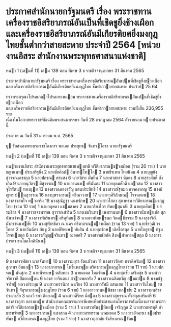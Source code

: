 
# ประกาศสำนักนายกรัฐมนตรี เรื่อง พระราชทานเครื่องราชอิสริยาภรณ์อันเป็นที่เชิดชูยิ่งช้างเผือกและเครื่องราชอิสริยาภรณ์อันมีเกียรติยศยิ่งมงกุฎไทยชั้นต่ำกว่าสายสะพาย ประจำปี 2564 [หน่วยงานอิสระ สำนักงานพระพุทธศาสนาแห่งชาติ]
      
      

      
      

 หนา    1 (เลมที่    11) 
เลม    139   ตอน  พิเศษ   3   ข ราชกิจจานุเบกษา 31   มีนาคม   2565 
 
 
ประกาศสํานักนายกรัฐมนตรี 
เรื่อง  พระราชทานเครื่องราชอิสริยาภรณอันเปนที่เชิดชูยิ่งชางเผือก 
และเครื่องราชอิสริยาภรณอันมีเกียรติยศยิ่งมงกุฎไทย 
ชั้นต่ํากวาสายสะพาย 
ประจําป  25   64 
 
 
ทรงพระกรุณาโปรดเกลาโปรดกระหมอม   พระราชทานเครื่องราชอิสริยาภรณอันเปนที่เชิดชูยิ่งชางเผือก   
และเครื่องราชอิสริยาภรณอันมีเกียรติยศยิ่งมงกุฎไทย  ชั้นต่ํากวาสายสะพาย  รวมทั้งสิ้น  236,955  ราย   
เนื่องในโอกาสพระราชพิธีเฉลิมพระชนมพรรษา  วันที่  28  กรกฎาคม  2564  ดังรายนาม ทายประกาศนี้ 
 
ประกาศ  ณ  วันที่  31  มกราคม  พ.ศ.    2565 
 
ผู รับสนองพระบรมราชโองการ 
พลเอก ประยุทธ  จันทรโอชา 
นายกรัฐมนตรี 

 หนา    2 (เลมที่    11) 
เลม    139   ตอน  พิเศษ   3   ข ราชกิจจานุเบกษา 31   มีนาคม   2565 
 
 
หนวยงานอิสระ 
สํานักงานพระพุทธศาสนาแหงชาติ 
ทวีติยาภรณชางเผือก  (รวม   20  ราย) 
 1 นายชญานนท  ประเสริฐยิ่ง 
 2 นายชัยศิลป  อินทรโทโล 
 3 นายธีรเทพ  ไทยนิคม 
 4 นายบุญยัง  สุวรรณเดชากุล 
 5 นายปกรณ  ศรแสง 
 6 นายวัชระ  มั่นยืน 
 7 นายศาสตรา  ดีแดง 
 8 นายสุระศักดิ์  สังเกิด 
 9 นายอนุวัตร  มีสุวรรณ 
 10 นายอานนท  ศรีมันตะ 
 11 นายอุดมศักดิ์  แกวสม 
 12 นางสาวจุไรรัตน  ทองนุย 
 13 นางสาวฉลองขวัญ  แสนประสิทธิ์ 
 14 นางสาวณัฐกมล  อาจคงหาญ 
 15 นางธั ญพร  ปนสุวรรณ 
 16 นางบุษราภรณ  ตรีณาวงษ 
 17 นางสาวศิริลักษณ  โรจนพงษ 
 18 นางสาวสมใจ  หวงจริง 
 19 นางสุณัฎฐา  นนทรักษ 
 20 นางสาวโสภา  สุภาพรม 
ทวีติยาภรณมงกุฎไทย  (รวม  10  ราย) 
 1 นายกฤษดา  แชมสาคร 
 2 นายเกรียงไกร  ทิพยสุมาลัย 
 3 นายศุภศิลป  ธ    รรมธิลา 
 4 นางสาวขจรพรรณ  สุวรรณสําริด 
 5 นางเขมรินทร  เษมรานนท 
 6 นางสาวนันทนภัส  สุภนันทวัจน 
 7 นางสาวพัชรินทร  ศรีอุทิตย 
 8 นางสาวพิมพชนก  จิตตมีธรรม 
 9 นางสุธาริณี  มังกรานนทชัย 
 10 นางสุพัชรธิดา  ณ นคร 
ตริตาภรณชางเผือก  (รวม    13  ราย) 
 1 นายธีรวุฒิ  วรโคตร 
 2 นายวันฉัตร  กันชู 
 3 นายศิริพงษ  ทับสิน 
 4 นายศุภรักษ  เลิศไตรกุล 
 5 นายไอศูรย  ปฐมโรจนสกุล 
 6 นางสาวกัญญจรินทร  ละออศรี 
 7 นางสาวณัสภัค  สิงหสําอางคสกุล 
 8 นางสาวปารดา  ธนโชคโภคินันท 

 หนา    3 (เลมที่    11) 
เลม    139   ตอน  พิเศษ   3   ข ราชกิจจานุเบกษา 31   มีนาคม   2565 
 
 
 9 นางสาวพัชยา  นวลจันทร 
 10 นางสาวมยุรา      รัตนบัวพา 
 11 นางสาวรัตยา  บรรดิษรัมย 
 12 นางสาวสุภาพร  อิ่นแกว 
 13 นางอาภาภรณ  โพธิ์แพงพุม 
ตริตาภรณมงกุฎไทย  (รวม    11  ราย) 
 1 นายปกรณ  พันสุภะ 
 2 นายพีรพงษ  ตลับทอง 
 3 นายมงคล  โมฆรัตน 
 4 นายศุภชัย  เสริมสุข 
 5 นางสาวจริยาวดี  สีแตงออน 
 6 นางส าวจินตนา  สวางพลกรัง 
 7 นางสาวเฉลิมขวัญ  สมแปน 
 8 นางณัฐจารีย  หลวงประทุม 
 9 นางสาวพรรนิภา  คงเวียง 
 10 นางสาวรัศมี  แสนเสน 
 11 นางสาววันใหม  รสจันทร 
จัตุรถาภรณมงกุฎไทย  (รวม  6  ราย) 
 1 นางสาวกานตพิชชา  เหลาชัย 
 2 นางสาวมนสิชา  ประภาสัย 
 3 นางวี รยา  ติดยงค 
 4 นางสาวศิริพร  มีสอง 
 5 นางสาวสุพรรณ  ตั้งสกุลเสริมศรี 
 6 นางสาวอุสา  กลางแทน 
สํานักงานคณะกรรมการพิเศษเพื่อประสานงานโครงการอันเนื่องมาจากพระราชดําริ 
ทวีติยาภรณชางเผือก  (รวม   5  ราย) 
 1 นางสาวพันธุทิพย  เจริญกูล 
 2 นางสาวแพรฤดี  ลําธารทรัพย 
 3 นางวราภรณ  แสงสกล 
 4 นางสาวอรพรรณ  นาคมงคล 
 5 นางสาวอังคะนา  ชอประพันธ 
ทวีติยาภรณมงกุฎไทย  (รวม  1  ราย) 
1  นางสาวกุลวลัย  รังสิยาภรณรัตน 
 
 